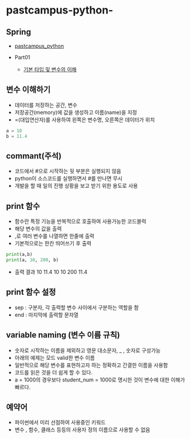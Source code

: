 # pastcampus-python-

## Spring
* [pastcampus_python](https://github.com/Kuminchang/pastcampus-python-)

* Part01
  * [기본 타입 및 변수의 이해](https://github.com/Kuminchang/pastcampus-python-#%EB%B3%80%EC%88%98-%EC%9D%B4%ED%95%B4%ED%95%98%EA%B8%B0)


## 변수 이해하기
  * 데이터를 저장하는 공간, 변수
  * 저장공간(memory)에 값을 생성하고 이름(name)을 지정
  * =(대입연산자)를 사용하여 왼쪽은 변수명, 오른쪽은 데이터가 위치

 ```python
 a = 10
 b = 11.4
 ```

## commant(주석)
  * 코드에서 #으로 시작하는 뒷 부분은 실행되지 않음
  * python이 소스코드를 실행하면서 #를 만나면 무시
  * 개발을 할 때 일의 진행 상황을 보고 받기 위한 용도로 사용

## print 함수
  * 함수란 특정 기능을 반복적으로 호출하여 사용가능한 코드블럭
  * 해당 변수의 값을 출력
  * ,로 여러 변수를 나열하면 한줄에 출력
  * 기본적으로는 한칸 띄어쓰기 후 출력

```python
print(a,b)
print(a, 10, 200, b)
```

* 출력 결과  10 11.4
            10 10 200 11.4

## print 함수 설정
  * sep : 구분자, 각 출력할 변수 사이에서 구분하는 역할을 함
  * end : 마지막에 출력할 문자열

## variable naming (변수 이름 규칙)
  * 숫자로 시작하는 이름을 제외하고 영문 대소문자, _ , 숫자로 구성가능
  * 아래의 예제는 모드 valid한 변수 이름
  * 일반적으로 해당 변수를 표현하고자 하는 정확하고 간결한 이름을 사용함
  * 코드를 읽은 것을 더 쉽게 할 수 있다.
  * a = 1000의 경우보다 student_num = 1000로 명시한 것이 변수에 대한 이해가 빠르다.

## 예약어
  * 파이썬에서 미리 선점하여 사용중인 키워드
  * 변수 , 함수, 클래스 등등의 사용자 정의 이름으로 사용할 수 없음
      
    
